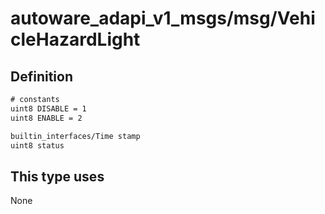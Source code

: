 <!-- This file is generated by a tool. Do not edit directly. -->

# autoware_adapi_v1_msgs/msg/VehicleHazardLight

## Definition

```txt
# constants
uint8 DISABLE = 1
uint8 ENABLE = 2

builtin_interfaces/Time stamp
uint8 status
```

## This type uses

None

